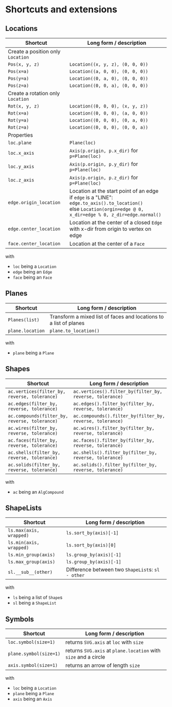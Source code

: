 # Shortcuts and extensions

## Locations

| Shortcut                          | Long form / description                                                                                                                                                   |
| --------------------------------- | ------------------------------------------------------------------------------------------------------------------------------------------------------------------------- |
| Create a position only `Location` |                                                                                                                                                                           |
| `Pos(x, y, z)`                    | `Location((x, y, z), (0, 0, 0))`                                                                                                                                          |
| `Pos(x=a)`                        | `Location((a, 0, 0), (0, 0, 0))`                                                                                                                                          |
| `Pos(y=a)`                        | `Location((0, a, 0), (0, 0, 0))`                                                                                                                                          |
| `Pos(z=a)`                        | `Location((0, 0, a), (0, 0, 0))`                                                                                                                                          |
| Create a rotation only `Location` |                                                                                                                                                                           |
| `Rot(x, y, z)`                    | `Location((0, 0, 0), (x, y, z))`                                                                                                                                          |
| `Rot(x=a)`                        | `Location((0, 0, 0), (a, 0, 0))`                                                                                                                                          |
| `Rot(y=a)`                        | `Location((0, 0, 0), (0, a, 0))`                                                                                                                                          |
| `Rot(z=a)`                        | `Location((0, 0, 0), (0, 0, a))`                                                                                                                                          |
| Properties                        |                                                                                                                                                                           |
| `loc.plane`                       | `Plane(loc)`                                                                                                                                                              |
| `loc.x_axis`                      | `Axis(p.origin, p.x_dir)` for `p=Plane(loc)`                                                                                                                              |
| `loc.y_axis`                      | `Axis(p.origin, p.y_dir)` for `p=Plane(loc)`                                                                                                                              |
| `loc.z_axis`                      | `Axis(p.origin, p.z_dir)` for `p=Plane(loc)`                                                                                                                              |
| `edge.origin_location`            | Location at the start point of an edge</br>if `edge` is a "LINE": `edge.to_axis().to_location()`</br> else `Location(orgin=edge @ 0, x_dir=edge % 0, z_dir=edge.normal()` |
| `edge.center_location`            | Location at the center of a closed `Edge` with x-dir from origin to vertex on edge                                                                                        |
| `face.center_location`            | Location at the center of a `Face`                                                                                                                                        |

with

-   `loc` being a `Location`
-   `edge` being an `Edge`
-   `face` being an `Face`

## Planes

| Shortcut         | Long form / description                                           |
| ---------------- | ----------------------------------------------------------------- |
| `Planes(list)`   | Transform a mixed list of faces and locations to a list of planes |
| `plane.location` | `plane.to_location()`                                             |

with

-   `plane` being a `Plane`

## Shapes

| Shortcut                                      | Long form / description                                   |
| --------------------------------------------- | --------------------------------------------------------- |
| `ac.vertices(filter_by, reverse, tolerance)`  | `ac.vertices().filter_by(filter_by, reverse, tolerance)`  |
| `ac.edges(filter_by, reverse, tolerance)`     | `ac.edges().filter_by(filter_by, reverse, tolerance)`     |
| `ac.compounds(filter_by, reverse, tolerance)` | `ac.compounds().filter_by(filter_by, reverse, tolerance)` |
| `ac.wires(filter_by, reverse, tolerance)`     | `ac.wires().filter_by(filter_by, reverse, tolerance)`     |
| `ac.faces(filter_by, reverse, tolerance)`     | `ac.faces().filter_by(filter_by, reverse, tolerance)`     |
| `ac.shells(filter_by, reverse, tolerance)`    | `ac.shells().filter_by(filter_by, reverse, tolerance)`    |
| `ac.solids(filter_by, reverse, tolerance)`    | `ac.solids().filter_by(filter_by, reverse, tolerance)`    |

with

-   `ac` being an `AlgCompound`

## ShapeLists

| Shortcut                | Long form / description                           |
| ----------------------- | ------------------------------------------------- |
| `ls.max(axis, wrapped)` | `ls.sort_by(axis)[-1]`                            |
| `ls.min(axis, wrapped)` | `ls.sort_by(axis)[0]`                             |
| `ls.min_group(axis)`    | `ls.group_by(axis)[-1]`                           |
| `ls.max_group(axis)`    | `ls.group_by(axis)[-1]`                           |
| `sl.__sub__(other)`     | Difference between two `ShapeList`s: `sl - other` |

with

-   `ls` being a list of `Shape`s
-   `sl` being a `ShapeList`

## Symbols

| Shortcut               | Long form / description                                         |
| ---------------------- | --------------------------------------------------------------- |
| `loc.symbol(size=1)`   | returns `SVG.axis` at `loc` with `size`                         |
| `plane.symbol(size=1)` | returns `SVG.axis` at `plane.location` with `size` and a circle |
| `axis.symbol(size=1)`  | returns an arrow of length `size`                               |

with

-   `loc` being a `Location`
-   `plane` being a `Plane`
-   `axis` being an `Axis`
